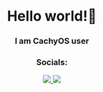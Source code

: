 <div id="header" align="center">
    <h1>
        Hello world!👋
    </h1>
    <h3>I am CachyOS user</h3>
</div>
<div id="socials" align="center">
    <h3>
        Socials:
    </h3>
    <a href="discord-url">
        <img src="https://img.shields.io/badge/discord-url?style=for-the-badge&logo=discord&color=black">       
    </a>
    <a href="https://t.me/biocastle">
        <img src="https://img.shields.io/badge/telegram-url?style=for-the-badge&logo=telegram&color=black">
    </a>
</div>
